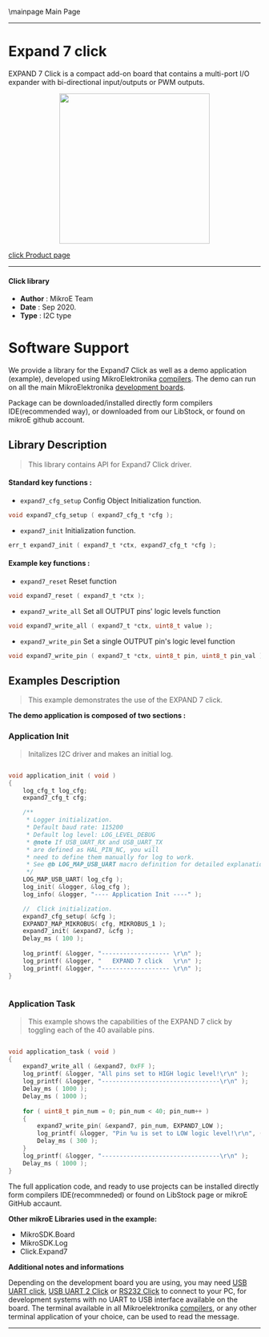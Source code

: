 \mainpage Main Page
 
---
# Expand 7 click

EXPAND 7 Click is a compact add-on board that contains a multi-port I/O expander with bi-directional input/outputs or PWM outputs.

<p align="center">
  <img src="https://download.mikroe.com/images/click_for_ide/expand7_click.png" height=300px>
</p>


[click Product page](https://www.mikroe.com/expand-7-click)

---


#### Click library 

- **Author**        : MikroE Team
- **Date**          : Sep 2020.
- **Type**          : I2C type


# Software Support

We provide a library for the Expand7 Click 
as well as a demo application (example), developed using MikroElektronika 
[compilers](https://shop.mikroe.com/compilers). 
The demo can run on all the main MikroElektronika [development boards](https://shop.mikroe.com/development-boards).

Package can be downloaded/installed directly form compilers IDE(recommended way), or downloaded from our LibStock, or found on mikroE github account. 

## Library Description

> This library contains API for Expand7 Click driver.

#### Standard key functions :

- `expand7_cfg_setup` Config Object Initialization function.
```c
void expand7_cfg_setup ( expand7_cfg_t *cfg ); 
```

- `expand7_init` Initialization function.
```c
err_t expand7_init ( expand7_t *ctx, expand7_cfg_t *cfg );
```

#### Example key functions :

- `expand7_reset` Reset function
```c
void expand7_reset ( expand7_t *ctx );
```

- `expand7_write_all` Set all OUTPUT pins' logic levels function
```c
void expand7_write_all ( expand7_t *ctx, uint8_t value );
```

- `expand7_write_pin` Set a single OUTPUT pin's logic level function
```c
void expand7_write_pin ( expand7_t *ctx, uint8_t pin, uint8_t pin_val );
```

## Examples Description

> This example demonstrates the use of the EXPAND 7 click.

**The demo application is composed of two sections :**

### Application Init 

> Initalizes I2C driver and makes an initial log.

```c

void application_init ( void )
{
    log_cfg_t log_cfg;
    expand7_cfg_t cfg;

    /** 
     * Logger initialization.
     * Default baud rate: 115200
     * Default log level: LOG_LEVEL_DEBUG
     * @note If USB_UART_RX and USB_UART_TX 
     * are defined as HAL_PIN_NC, you will 
     * need to define them manually for log to work. 
     * See @b LOG_MAP_USB_UART macro definition for detailed explanation.
     */
    LOG_MAP_USB_UART( log_cfg );
    log_init( &logger, &log_cfg );
    log_info( &logger, "---- Application Init ----" );

    //  Click initialization.
    expand7_cfg_setup( &cfg );
    EXPAND7_MAP_MIKROBUS( cfg, MIKROBUS_1 );
    expand7_init( &expand7, &cfg );
    Delay_ms ( 100 );
    
    log_printf( &logger, "------------------- \r\n" );
    log_printf( &logger, "   EXPAND 7 click   \r\n" );
    log_printf( &logger, "------------------- \r\n" );
}
  
```

### Application Task

> This example shows the capabilities of the EXPAND 7 click by toggling each of the 40 available pins.

```c

void application_task ( void )
{
    expand7_write_all ( &expand7, 0xFF );
    log_printf( &logger, "All pins set to HIGH logic level!\r\n" );
    log_printf( &logger, "---------------------------------\r\n" );
    Delay_ms ( 1000 );
    Delay_ms ( 1000 );
    
    for ( uint8_t pin_num = 0; pin_num < 40; pin_num++ )
    {
        expand7_write_pin( &expand7, pin_num, EXPAND7_LOW );
        log_printf( &logger, "Pin %u is set to LOW logic level!\r\n", ( uint16_t ) pin_num );
        Delay_ms ( 300 );
    }
    log_printf( &logger, "---------------------------------\r\n" );
    Delay_ms ( 1000 );
} 

```

The full application code, and ready to use projects can be  installed directly form compilers IDE(recommneded) or found on LibStock page or mikroE GitHub accaunt.

**Other mikroE Libraries used in the example:** 

- MikroSDK.Board
- MikroSDK.Log
- Click.Expand7

**Additional notes and informations**

Depending on the development board you are using, you may need 
[USB UART click](https://shop.mikroe.com/usb-uart-click), 
[USB UART 2 Click](https://shop.mikroe.com/usb-uart-2-click) or 
[RS232 Click](https://shop.mikroe.com/rs232-click) to connect to your PC, for 
development systems with no UART to USB interface available on the board. The 
terminal available in all Mikroelektronika 
[compilers](https://shop.mikroe.com/compilers), or any other terminal application 
of your choice, can be used to read the message.



---
